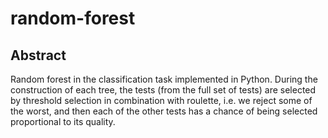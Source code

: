 # random-forest
## Abstract
Random forest in the classification task implemented in Python. During the construction of each tree,
the tests (from the full set of tests) are selected by threshold selection in combination with roulette,
i.e. we reject some of the worst, and then each of the other tests has a chance of being selected
proportional to its quality.
